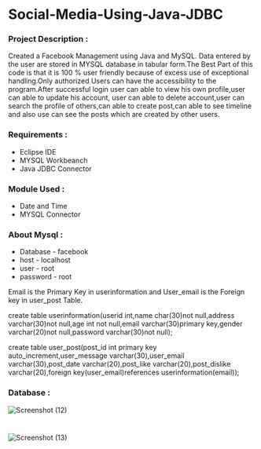# Social-Media-Using-Java-JDBC
### Project Description :
Created a Facebook Management using Java and MySQL. Data entered by the user are stored in MYSQL database in tabular form.The Best Part of this code is that it is 100 % user friendly because of excess use of exceptional handling.Only authorized Users can have the accessibility to the program.After successful login user can able to view his own profile,user can able to update his account, user can able to delete account,user can search the profile of others,can able to create post,can able to see timeline and also use can see the posts which are created by other users.

### Requirements :
* Eclipse IDE
* MYSQL Workbeanch
* Java JDBC Connector

### Module Used :
* Date and Time
* MYSQL Connector

### About Mysql :
* Database - facebook
* host - localhost
* user - root
* password - root

Email is the Primary Key in userinformation and User_email is the Foreign key in user_post Table.

create table userinformation(userid int,name char(30)not null,address varchar(30)not null,age int not null,email varchar(30)primary key,gender varchar(20)not null,password varchar(30)not null);

create table user_post(post_id int primary key auto_increment,user_message varchar(30),user_email varchar(30),post_date varchar(20),post_like varchar(20),post_dislike varchar(20),foreign key(user_email)references userinformation(email));

### Database :

![Screenshot (12)](https://github.com/Poonam-Patil-29/Social-Media-Using-Java-JDBC/assets/104273538/d7b24e02-5727-46a8-ae3b-597e19beb9fe)
#
![Screenshot (13)](https://github.com/Poonam-Patil-29/Social-Media-Using-Java-JDBC/assets/104273538/a0dda458-b6e3-4324-8cf4-42cdd9cf4d8b)



